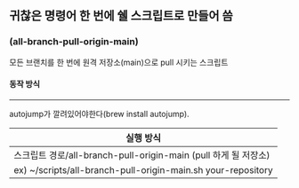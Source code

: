 ## 귀찮은 명령어 한 번에 쉘 스크립트로 만들어 씀

### (all-branch-pull-origin-main)

모든 브랜치를 한 번에 원격 저장소(main)으로 pull 시키는 스크립트

#### 동작 방식
---

autojump가 깔려있어야한다(brew install autojump).

|실행 방식|
|-----------------------------------------------------------|
|스크립트 경로/all-branch-pull-origin-main (pull 하게 될 저장소)|
|ex) ~/scripts/all-branch-pull-origin-main.sh your-repository|
